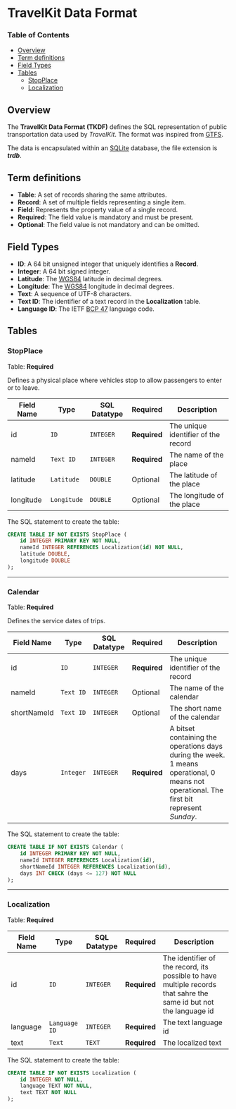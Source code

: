 # TravelKit Data Format

### Table of Contents
- [Overview](#overview)
- [Term definitions](#term-definitions)
- [Field Types](#field-types)
- [Tables](#tables)
    - [StopPlace](#stopplace)
    - [Localization](#localization)

## Overview
The **TravelKit Data Format (TKDF)** defines the SQL representation of public transportation data used by *TravelKit*. The format was inspired from [GTFS](https://developers.google.com/transit/gtfs). 

The data is encapsulated within an [SQLite](https://sqlite.org/about.html) database, the file extension is ***trdb***.

## Term definitions
* **Table**: A set of records sharing the same attributes.
* **Record**: A set of multiple fields representing a single item. 
* **Field**: Represents the property value of a single record.
* **Required**: The field value is mandatory and must be present.
* **Optional**: The field value is not mandatory and can be omitted.

## Field Types
* **ID**: A 64 bit unsigned integer that uniquely identifies a **Record**.
* **Integer**: A 64 bit signed integer.
* **Latitude**: The [WGS84](https://wikipedia.org/wiki/World_Geodetic_System) latitude in decimal degrees.
* **Longitude**: The [WGS84](https://wikipedia.org/wiki/World_Geodetic_System) longitude in decimal degrees.
* **Text**: A sequence of UTF-8 characters.
* **Text ID**: The identifier of a text record in the **Localization** table.
* **Language ID**: The IETF [BCP 47](http://www.rfc-editor.org/rfc/bcp/bcp47.txt) language code.

## Tables
### StopPlace
Table: **Required**

Defines a physical place where vehicles stop to allow passengers to enter or to leave.

| Field Name    | Type          | SQL Datatype      | Required | Description          |
|---------------|---------------|-------------------|----------|----------------------|
id | `ID` | `INTEGER` | **Required**| The unique identifier of the record
nameId | `Text ID` | `INTEGER` | **Required** | The name of the place
latitude | `Latitude` | `DOUBLE` | Optional | The latitude of the place
longitude | `Longitude` | `DOUBLE` | Optional | The longitude of the place

The SQL statement to create the table:
``` SQL
CREATE TABLE IF NOT EXISTS StopPlace (
    id INTEGER PRIMARY KEY NOT NULL,
    nameId INTEGER REFERENCES Localization(id) NOT NULL,
    latitude DOUBLE,
    longitude DOUBLE
);
```
---

### Calendar
Table: **Required**

Defines the service dates of trips.

| Field Name    | Type          | SQL Datatype      | Required | Description          |
|---------------|---------------|-------------------|----------|----------------------|
id | `ID` | `INTEGER` | **Required**| The unique identifier of the record
nameId | `Text ID` | `INTEGER` | Optional | The name of the calendar
shortNameId | `Text ID` | `INTEGER` | Optional | The short name of the calendar
days | `Integer` | `INTEGER` | **Required** | A bitset containing the operations days during the week. 1 means operational, 0 means not operational. The first bit represent  *Sunday*.

The SQL statement to create the table:
``` SQL
CREATE TABLE IF NOT EXISTS Calendar (
    id INTEGER PRIMARY KEY NOT NULL,
    nameId INTEGER REFERENCES Localization(id),
    shortNameId INTEGER REFERENCES Localization(id),
    days INT CHECK (days <= 127) NOT NULL
);
```
---

### Localization
Table: **Required**

| Field Name    | Type          | SQL Datatype      | Required | Description          |
|---------------|---------------|-------------------|----------|----------------------|
id | `ID` | `INTEGER` | **Required** | The identifier of the record, its possible to have multiple records that sahre the same id but not the language id
language | `Language ID` | `INTEGER` | **Required**| The text language id
text | `Text` | `TEXT` | **Required** | The localized text

The SQL statement to create the table:
``` SQL
CREATE TABLE IF NOT EXISTS Localization (
    id INTEGER NOT NULL,
    language TEXT NOT NULL,
    text TEXT NOT NULL
);
```
